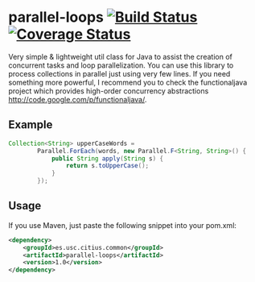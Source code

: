 parallel-loops [![Build Status](https://travis-ci.org/pablormier/parallel-loops.png)](https://travis-ci.org/pablormier/parallel-loops) [![Coverage Status](https://coveralls.io/repos/pablormier/parallel-loops/badge.png?branch=master)](https://coveralls.io/r/pablormier/parallel-loops?branch=master)
==============

Very simple & lightweight util class for Java to assist the creation of concurrent tasks and loop parallelization. You can use this library to process collections in parallel just using very few lines. If you need something more powerful, I recommend you to check the functionaljava project which provides high-order concurrency abstractions http://code.google.com/p/functionaljava/.

## Example

```java
Collection<String> upperCaseWords = 
        Parallel.ForEach(words, new Parallel.F<String, String>() {
            public String apply(String s) {
                return s.toUpperCase();
            }
        });
```

## Usage

If you use Maven, just paste the following snippet into your pom.xml:

```xml
<dependency>
    <groupId>es.usc.citius.common</groupId>
    <artifactId>parallel-loops</artifactId>
    <version>1.0</version>
</dependency>
```
